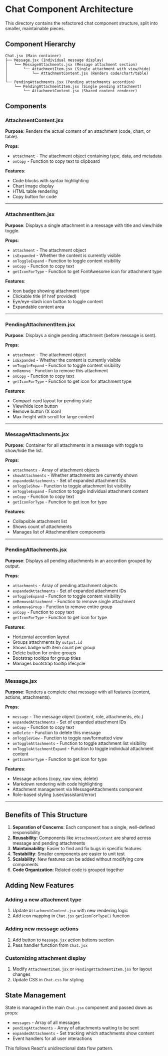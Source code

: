# Chat Component Architecture

This directory contains the refactored chat component structure, split into smaller, maintainable pieces.

## Component Hierarchy

```
Chat.jsx (Main container)
├── Message.jsx (Individual message display)
│   └── MessageAttachments.jsx (Message attachment section)
│       └── AttachmentItem.jsx (Single attachment with view/hide)
│           └── AttachmentContent.jsx (Renders code/chart/table)
│
└── PendingAttachments.jsx (Pending attachments accordion)
    └── PendingAttachmentItem.jsx (Single pending attachment)
        └── AttachmentContent.jsx (Shared content renderer)
```

## Components

### AttachmentContent.jsx
**Purpose**: Renders the actual content of an attachment (code, chart, or table).

**Props**:
- `attachment` - The attachment object containing type, data, and metadata
- `onCopy` - Function to copy text to clipboard

**Features**:
- Code blocks with syntax highlighting
- Chart image display
- HTML table rendering
- Copy button for code

---

### AttachmentItem.jsx
**Purpose**: Displays a single attachment in a message with title and view/hide toggle.

**Props**:
- `attachment` - The attachment object
- `isExpanded` - Whether the content is currently visible
- `onToggleExpand` - Function to toggle content visibility
- `onCopy` - Function to copy text
- `getIconForType` - Function to get FontAwesome icon for attachment type

**Features**:
- Icon badge showing attachment type
- Clickable title (if href provided)
- Eye/eye-slash icon button to toggle content
- Expandable content area

---

### PendingAttachmentItem.jsx
**Purpose**: Displays a single pending attachment (before message is sent).

**Props**:
- `attachment` - The attachment object
- `isExpanded` - Whether the content is currently visible
- `onToggleExpand` - Function to toggle content visibility
- `onRemove` - Function to remove this attachment
- `onCopy` - Function to copy text
- `getIconForType` - Function to get icon for attachment type

**Features**:
- Compact card layout for pending state
- View/hide icon button
- Remove button (X icon)
- Max-height with scroll for large content

---

### MessageAttachments.jsx
**Purpose**: Container for all attachments in a message with toggle to show/hide the list.

**Props**:
- `attachments` - Array of attachment objects
- `showAttachments` - Whether attachments are currently shown
- `expandedAttachments` - Set of expanded attachment IDs
- `onToggleShow` - Function to toggle attachment list visibility
- `onToggleExpand` - Function to toggle individual attachment content
- `onCopy` - Function to copy text
- `getIconForType` - Function to get icon for type

**Features**:
- Collapsible attachment list
- Shows count of attachments
- Manages list of AttachmentItem components

---

### PendingAttachments.jsx
**Purpose**: Displays all pending attachments in an accordion grouped by output.

**Props**:
- `attachments` - Array of pending attachment objects
- `expandedAttachments` - Set of expanded attachment IDs
- `onToggleExpand` - Function to toggle content visibility
- `onRemoveAttachment` - Function to remove single attachment
- `onRemoveGroup` - Function to remove entire group
- `onCopy` - Function to copy text
- `getIconForType` - Function to get icon for type

**Features**:
- Horizontal accordion layout
- Groups attachments by `output.id`
- Shows badge with item count per group
- Delete button for entire groups
- Bootstrap tooltips for group titles
- Manages bootstrap tooltip lifecycle

---

### Message.jsx
**Purpose**: Renders a complete chat message with all features (content, actions, attachments).

**Props**:
- `message` - The message object (content, role, attachments, etc.)
- `expandedAttachments` - Set of expanded attachment IDs
- `onCopy` - Function to copy text
- `onDelete` - Function to delete this message
- `onToggleView` - Function to toggle raw/formatted view
- `onToggleAttachments` - Function to toggle attachment list visibility
- `onToggleAttachmentExpand` - Function to toggle individual attachment content
- `getIconForType` - Function to get icon for type

**Features**:
- Message actions (copy, raw view, delete)
- Markdown rendering with code highlighting
- Attachment management via MessageAttachments component
- Role-based styling (user/assistant/error)

---

## Benefits of This Structure

1. **Separation of Concerns**: Each component has a single, well-defined responsibility
2. **Reusability**: Components like `AttachmentContent` are shared across message and pending attachments
3. **Maintainability**: Easier to find and fix bugs in specific features
4. **Testability**: Smaller components are easier to unit test
5. **Scalability**: New features can be added without modifying core components
6. **Code Organization**: Related code is grouped together

## Adding New Features

### Adding a new attachment type
1. Update `AttachmentContent.jsx` with new rendering logic
2. Add icon mapping in `Chat.jsx` `getIconForType()` function

### Adding new message actions
1. Add button to `Message.jsx` action buttons section
2. Pass handler function from `Chat.jsx`

### Customizing attachment display
1. Modify `AttachmentItem.jsx` or `PendingAttachmentItem.jsx` for layout changes
2. Update CSS in `Chat.css` for styling

## State Management

State is managed in the main `Chat.jsx` component and passed down as props:
- `messages` - Array of all messages
- `pendingAttachments` - Array of attachments waiting to be sent
- `expandedAttachments` - Set tracking which attachments show content
- Event handlers for all user interactions

This follows React's unidirectional data flow pattern.
